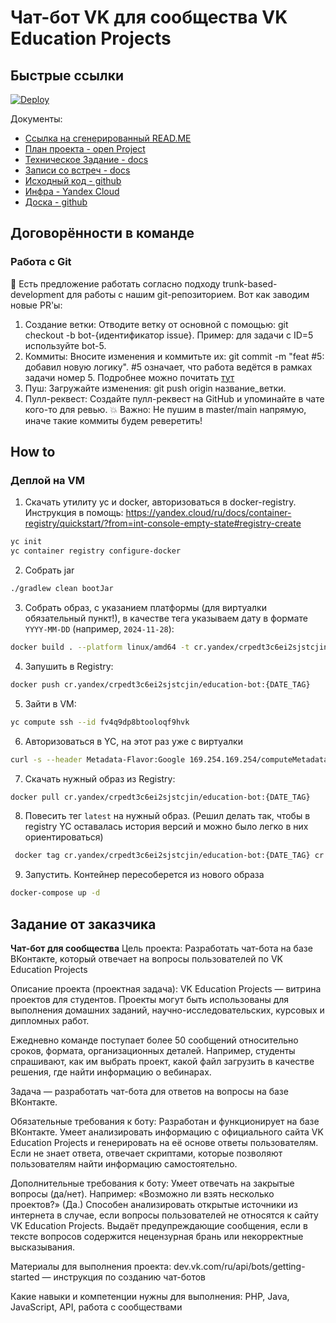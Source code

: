 # Чат-бот VK для сообщества VK Education Projects

## Быстрые ссылки

[![Deploy](https://img.shields.io/badge/Run-Deploy-blue?logo=github)](https://github.com/Education-bot/chatbot_backend/actions/workflows/deploy-image.yml)


Документы:
- [Ссылка на сгенерированный READ.ME](https://education-bot.github.io/chatbot_backend/) 
- [План проекта - open Project](https://bot.openproject.com/projects/demo-project/gantt?query_props=%7B%22c%22%3A%5B%22id%22%2C%22type%22%2C%22subject%22%2C%22status%22%2C%22startDate%22%2C%22dueDate%22%2C%22duration%22%5D%2C%22hi%22%3Atrue%2C%22g%22%3A%22%22%2C%22is%22%3Atrue%2C%22tv%22%3Atrue%2C%22tll%22%3A%22%7B%5C%22left%5C%22%3A%5C%22startDate%5C%22%2C%5C%22right%5C%22%3A%5C%22dueDate%5C%22%2C%5C%22farRight%5C%22%3A%5C%22subject%5C%22%7D%22%2C%22tzl%22%3A%22auto%22%2C%22hla%22%3A%5B%22status%22%2C%22priority%22%2C%22dueDate%22%5D%2C%22t%22%3A%22startDate%3Aasc%22%2C%22f%22%3A%5B%7B%22n%22%3A%22status%22%2C%22o%22%3A%22*%22%2C%22v%22%3A%5B%5D%7D%5D%2C%22ts%22%3A%22PT0S%22%2C%22pp%22%3A20%2C%22pa%22%3A1%7D&name=all_open)
- [Техническое Задание - docs](https://docs.google.com/document/d/19xX0_TzsUeh8anVBXrrmLQitK8rfg4-bTEZgxep1v80/edit?tab=t.0#heading=h.smosd6gnwlpe)
- [Записи со встреч - docs](https://docs.google.com/document/d/1x_vvz8FY1ag239mr-hvxhA8hoBHkD0Q-6FLbSfdC5pE/edit?tab=t.0#heading=h.7lmazdrmff9o)
- [Исходный код - github](https://github.com/Education-bot/chatbot_backend)
- [Инфра - Yandex Cloud](https://console.yandex.cloud/folders/b1gbae6rrn6e2e7l80pc)
- [Доска - github](https://github.com/orgs/Education-bot/projects/2)

## Договорённости в команде
### Работа с Git
🧠 Есть предложение работать согласно подходу trunk-based-development для 
работы с нашим git-репозиторием. Вот как заводим новые PR'ы:
1. Создание ветки: Отводите ветку от основной с помощью: git checkout -b bot-{идентификатор issue}. Пример: для задачи с ID=5 используйте bot-5.
2. Коммиты: Вносите изменения и коммитьте их: git commit -m "feat #5: добавил новую логику". #5 означает, что работа ведётся в рамках задачи номер 5. Подробнее можно почитать [тут](https://www.conventionalcommits.org/ru)
3. Пуш: Загружайте изменения: git push origin название_ветки.
4. Пулл-реквест: Создайте пулл-реквест на GitHub и упоминайте в чате кого-то для ревью.
💥 Важно: Не пушим в master/main напрямую, иначе такие коммиты будем реверетить!

## How to
### Деплой на VM

1. Скачать утилиту yc и docker, авторизоваться в docker-registry. Инструкция в
   помощь: https://yandex.cloud/ru/docs/container-registry/quickstart/?from=int-console-empty-state#registry-create
```bash
yc init
yc container registry configure-docker
```
2. Собрать jar
```bash
./gradlew clean bootJar
```
3. Собрать образ, с указанием платформы (для виртуалки обязательный пункт!), в качестве тега указываем дату в формате
   `YYYY-MM-DD` (например, `2024-11-28`):
```bash
docker build . --platform linux/amd64 -t cr.yandex/crpedt3c6ei2sjstcjin/education-bot:{DATE_TAG}
```
4. Запушить в Registry:
```bash
docker push cr.yandex/crpedt3c6ei2sjstcjin/education-bot:{DATE_TAG}
```
5. Зайти в VM:
```bash
yc compute ssh --id fv4q9dp8btooloqf9hvk
```
6. Авторизоваться в YC, на этот раз уже с виртуалки
```bash
curl -s --header Metadata-Flavor:Google 169.254.169.254/computeMetadata/v1/instance/service-accounts/default/token | cut -f1 -d',' | cut -f2 -d':' | tr -d '"' | sudo docker login --username iam --password-stdin cr.yandex
```
7. Скачать нужный образ из Registry:
```bash
docker pull cr.yandex/crpedt3c6ei2sjstcjin/education-bot:{DATE_TAG}
```
8. Повесить тег `latest` на нужный образ. (Решил делать так, чтобы в registry YC оставалась история версий и можно было
   легко в них ориентироваться)
```bash
 docker tag cr.yandex/crpedt3c6ei2sjstcjin/education-bot:{DATE_TAG} cr.yandex/crpedt3c6ei2sjstcjin/education-bot:latest
```
9. Запустить. Контейнер пересоберется из нового образа
```bash
docker-compose up -d
```

## Задание от заказчика
**Чат-бот для сообщества**
Цель проекта:
Разработать чат-бота на базе ВКонтакте, который отвечает на вопросы пользователей по VK Education Projects

Описание проекта (проектная задача):
VK Education Projects — витрина проектов для студентов. Проекты могут быть использованы для выполнения домашних заданий, научно-исследовательских, курсовых и дипломных работ. 

Ежедневно команде поступает более 50 сообщений относительно сроков, формата, организационных деталей. Например, студенты спрашивают, как им выбрать проект, какой файл загрузить в качестве решения, где найти информацию о вебинарах.

Задача — разработать чат-бота для ответов на вопросы на базе ВКонтакте. 

Обязательные требования к боту:
Разработан и функционирует на базе ВКонтакте.
Умеет анализировать информацию с официального сайта VK Education Projects и генерировать на её основе ответы пользователям.
Если не знает ответа, отвечает скриптами, которые позволяют пользователям найти информацию самостоятельно.

Дополнительные требования к боту: 
Умеет отвечать на закрытые вопросы (да/нет). Например: «Возможно ли взять несколько проектов?» (Да.)
Способен анализировать открытые источники из интернета в случае, если вопросы пользователей не относятся к сайту VK Education Projects.
Выдаёт предупреждающие сообщения, если в тексте вопросов содержится нецензурная брань или некорректные высказывания.

Материалы для выполнения проекта:
dev.vk.com/ru/api/bots/getting-started — инструкция по созданию чат-ботов

Какие навыки и компетенции нужны для выполнения:
PHP, Java, JavaScript, API, работа с сообществами
